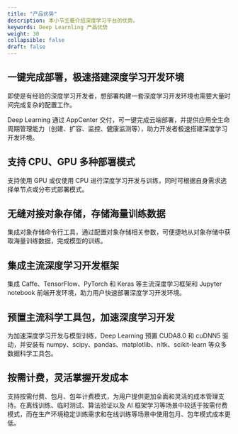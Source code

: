 ```yaml
---
title: "产品优势"
description: 本小节主要介绍深度学习平台的优势。 
keywords: Deep Learnling 产品优势 
weight: 30
collapsible: false
draft: false
---
```


## 一键完成部署，极速搭建深度学习开发环境

即使是有经验的深度学习开发者，想部署构建一套深度学习开发环境也需要大量时间完成复杂的配置工作。

Deep Learning 通过 AppCenter 交付，可一键完成云端部署，并提供应用全生命周期管理能力（创建、扩容、监控、健康监测等），助力开发者极速搭建深度学习开发环境。

## 支持 CPU、GPU 多种部署模式

支持使用 GPU 或仅使用 CPU 进行深度学习开发与训练，同时可根据自身需求选择单节点或分布式部署模式。

## 无缝对接对象存储，存储海量训练数据

集成对象存储命令行工具，通过配置对象存储相关参数，可便捷地从对象存储中获取海量训练数据，完成模型的训练。

## 集成主流深度学习开发框架

集成 Caffe、TensorFlow、PyTorch 和 Keras 等主流深度学习框架和 Jupyter notebook 前端开发环境，助力用户快速部署深度学习开发环境。

## 预置主流科学工具包，加速深度学习开发

为加速深度学习开发与模型训练，Deep Learning 预置 CUDA8.0 和 cuDNN5 驱动，并安装有 numpy、scipy、pandas、matplotlib、nltk、scikit-learn 等众多数据科学工具包。

## 按需计费，灵活掌握开发成本

支持按需付费、包月、包年计费模式，为用户提供更加全面和灵活的成本管理支持。在离线训练、临时测试、算法验证以及 AI 框架学习等场景中较适于按需付费模式，而在生产环境稳定训练需求和在线训练等场景中使用包月、包年模式成本更低。
